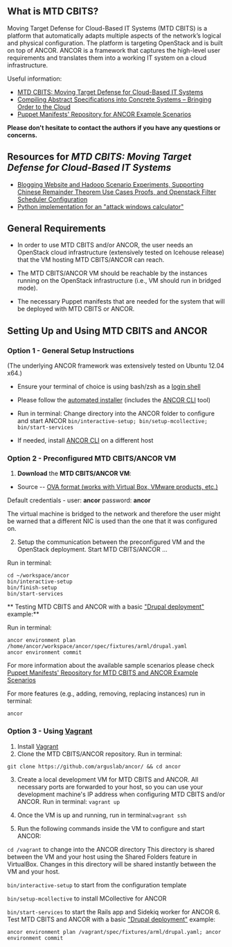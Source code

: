 ## What is MTD CBITS?
Moving Target Defense for Cloud-Based IT Systems (MTD CBITS) is a platform that 
automatically adapts multiple aspects of the network’s logical and physical configuration. 
The platform is targeting OpenStack and is built on top of ANCOR. 
ANCOR is a framework that captures the high-level user requirements and translates them into 
a working IT system on a cloud infrastructure. 

Useful information:
- [MTD CBITS: Moving Target Defense for Cloud-Based IT Systems](http://people.cs.ksu.edu/~sdeloach/publications/Conference/esorics17_cbits.pdf)
- [Compiling Abstract Specifications into Concrete Systems – Bringing Order to the Cloud](https://www.usenix.org/conference/lisa14/conference-program/presentation/unruh)
- [Puppet Manifests' Repository for ANCOR Example Scenarios](https://github.com/arguslab/ancor-puppet)

**Please don't hesitate to contact the authors if you have any questions or concerns.**

## Resources for _MTD CBITS: Moving Target Defense for Cloud-Based IT Systems_
- [Blogging Website and Hadoop Scenario Experiments, Supporting Chinese Remainder Theorem Use Cases Proofs, and Openstack Filter Scheduler Configuration](https://github.com/arguslab/ancor/blob/master/supplementary-material/additional-resources.pdf)
- [Python implementation for an "attack windows calculator"](https://github.com/arguslab/ancor/tree/master/supplementary-material/attack-windows-calculator)


## General Requirements
- In order to use MTD CBITS and/or ANCOR, the user needs an OpenStack cloud infrastructure (extensively tested on Icehouse release) that the VM hosting MTD CBITS/ANCOR  can reach.

- The MTD CBITS/ANCOR VM should be reachable by the instances running on the OpenStack infrastructure (i.e., VM should run in bridged mode).

- The necessary Puppet manifests that are needed for the system that will be deployed with MTD CBITS or ANCOR.



## Setting Up and Using MTD CBITS and ANCOR

### Option 1 - General Setup Instructions 
(The underlying ANCOR framework was extensively tested on Ubuntu 12.04 x64.)

- Ensure your terminal of choice is using bash/zsh as a [login shell](https://rvm.io/support/faq)

- Please follow the [automated installer](https://github.com/arguslab/ancor-environment) (includes the [ANCOR CLI](https://github.com/arguslab/ancor-cli) tool)

- Run in terminal: Change directory into the ANCOR folder to configure and start ANCOR
  ```bin/interactive-setup; bin/setup-mcollective; bin/start-services```
  
- If needed, install [ANCOR CLI](https://github.com/arguslab/ancor-cli) on a different host



### Option 2 - Preconfigured MTD CBITS/ANCOR VM

1. **Download** the **MTD CBITS/ANCOR VM**:
 - Source -- [OVA format (works with Virtual Box, VMware products, etc.)](https://drive.google.com/file/d/0B0vt6z9-IhD9X3ktbXZyOGJVajQ/view?usp=sharing&resourcekey=0-jYif6W7JaA88c9wZQbHJwQ)

 Default credentials - user: **ancor** password: **ancor**

 The virtual machine is bridged to the network and therefore the user might be warned that a different NIC is used than the one that it was configured on.

2. Setup the communication between the preconfigured VM and the OpenStack deployment. Start MTD CBITS/ANCOR ... 

  Run in terminal:
  ```
  cd ~/workspace/ancor
  bin/interactive-setup
  bin/finish-setup
  bin/start-services
  ```  

** Testing MTD CBITS and ANCOR with a basic ["Drupal deployment"](https://github.com/arguslab/ancor-puppet/tree/master/modules/role/manifests/drupal) example:**

  Run in terminal:
  ```
  ancor environment plan /home/ancor/workspace/ancor/spec/fixtures/arml/drupal.yaml
  ancor environment commit
  ```
For more information about the available sample scenarios please check [Puppet Manifests' Repository for MTD CBITS and ANCOR Example Scenarios](https://github.com/arguslab/ancor-puppet)

For more features (e.g., adding, removing, replacing instances) run in terminal: 
```
ancor
```

### Option 3 - Using [Vagrant](http://www.vagrantup.com/)

1. Install [Vagrant](http://www.vagrantup.com/)
2. Clone the MTD CBITS/ANCOR repository. Run in terminal: 

 ```
 git clone https://github.com/arguslab/ancor/ && cd ancor
 ```
3. Create a local development VM for MTD CBITS and ANCOR. All necessary ports are forwarded to your host, so you can use your development machine's IP address when configuring MTD CBITS and/or ANCOR. Run in terminal: `vagrant up`

4. Once the VM is up and running, run in terminal:`vagrant ssh`
5. Run the following commands inside the VM to configure and start ANCOR:

  `cd /vagrant` to change into the ANCOR directory 
  This directory is shared between the VM and your host using the
  Shared Folders feature in VirtualBox. Changes in this directory will be shared instantly between the VM
  and your host.

  `bin/interactive-setup` to start from the configuration template

  `bin/setup-mcollective` to install MCollective for ANCOR

  `bin/start-services` to start the Rails app and Sidekiq worker for ANCOR
6. Test MTD CBITS and ANCOR with a basic ["Drupal deployment"](https://github.com/arguslab/ancor-puppet/tree/master/modules/role/manifests/drupal) example:

 ```
 ancor environment plan /vagrant/spec/fixtures/arml/drupal.yaml; ancor environment commit
 ```
